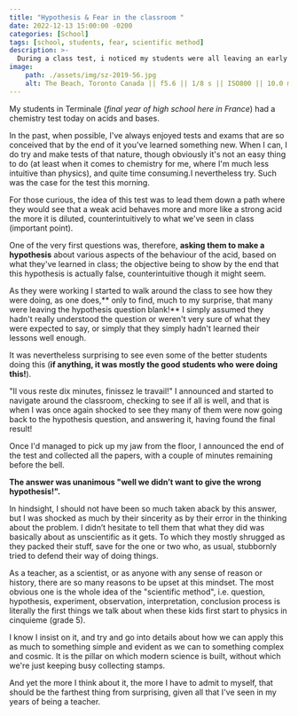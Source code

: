```yaml
---
title: "Hypothesis & Fear in the classroom "
date: 2022-12-13 15:00:00 -0200
categories: [School]
tags: [school, students, fear, scientific method] 
description: >-
  During a class test, i noticed my students were all leaving an early      question wherein they were to make a hypothesis blank. 
image: 
    path: ./assets/img/sz-2019-56.jpg
    alt: The Beach, Toronto Canada || f5.6 || 1/8 s || ISO800 || 10.0 mm || NIKON D7200
---
```

My students in Terminale (*final year of high school here in France*) had a chemistry test today on acids and bases.

In the past, when possible, I've always enjoyed tests and exams that are so conceived that by the end of it you've learned something new. When I can, I do try and make tests of that nature, though obviously it's not an easy thing to do (at least when it comes to chemistry for me, where I'm much less intuitive than physics), and quite time consuming.I nevertheless try. Such was the case for the test this morning. 

For those curious, the idea of this test was to lead them down a path where they would see that a weak acid behaves more and more like a strong acid the more it is diluted, counterintuitively to what we've seen in class (important point).

One of the very first questions was, therefore, **asking them to make a hypothesis** about various aspects of the behaviour of the acid, based on what they've learned in class; the objective being to show by the end that this hypothesis is actually false, counterintuitive though it might seem.

As they were working I started to walk around the class to see how they were doing, as one does,** only to find, much to my surprise, that many were leaving the hypothesis question blank!** I simply assumed they hadn't really understood the question or weren't very sure of what they were expected to say, or simply that they simply hadn't learned their lessons well enough.

It was nevertheless surprising to see even some of the better students doing this (**if anything, it was mostly the good students who were doing this!**).

"Il vous reste dix minutes, finissez le travail!" I announced and started to navigate around the classroom, checking to see if all is well, and that is when I was once again shocked to see they many of them were now going back to the hypothesis question, and answering it, having found the final result!

Once I'd managed to pick up my jaw from the floor, I announced the end of the test and collected all the papers, with a couple of minutes remaining before the bell.

**The answer was unanimous "well we didn’t want to give the wrong hypothesis!".** 

In hindsight, I should not have been so much taken aback by this answer, but I was shocked as much by their sincerity as by their error in the thinking about the problem. I didn’t hesitate to tell them that what they did was basically about as unscientific as it gets. To which they mostly shrugged as they packed their stuff, save for the one or two who, as usual, stubbornly tried to defend their way of doing things.

As a teacher, as a scientist, or as anyone with any sense of reason or history, there are so many reasons to be upset at this mindset. The most obvious one is the whole idea of the "scientific method", i.e. question, hypothesis, experiment, observation, interpretation, conclusion process is literally the first things we talk about when these kids first start to physics in cinquieme (grade 5).

I know I insist on it, and try and go into details about how we can apply this as much to something simple and evident as we can to something complex and cosmic. It is the pillar on which modern science is built, without which we're just keeping busy collecting stamps.

And yet the more I think about it, the more I have to admit to myself, that should be the farthest thing from surprising, given all that I've seen in my years of being a teacher.



